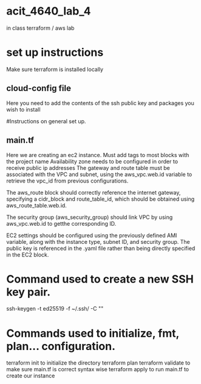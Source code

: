 # acit_4640_lab_4
in class terraform / aws lab

# set up instructions
Make sure terraform is installed locally
## cloud-config file
Here you need to add the contents of the ssh public key and packages you wish to install

#Instructions on general set up.
## main.tf
Here we are creating an ec2 instance. 
Must add tags to most blocks with the project name
Availability zone needs to be configured in order to receive public ip addresses
The gateway and route table must be associated with the VPC and subnet, using the aws_vpc.web.id variable to retrieve the vpc_id from previous configurations.

The aws_route block should correctly reference the internet gateway, specifying a cidr_block and route_table_id, which should be obtained using aws_route_table.web.id.

The security group (aws_security_group) should link VPC by using aws_vpc.web.id to getthe corresponding ID.

EC2 settings should be configured using the previously defined AMI variable, along with the instance type, subnet ID, and security group. The public key is referenced in the .yaml file rather than being directly specified in the EC2 block.

# Command used to create a new SSH key pair.
  ssh-keygen -t ed25519 -f ~/.ssh/<key-name> -C "<commnet-to-identify-key>"

# Commands used to initialize, fmt, plan... configuration.
  terraform init to initialize the directory
  terraform plan
  terraform validate to make sure main.tf is correct syntax wise
  terraform apply to run main.tf to create our instance

      


